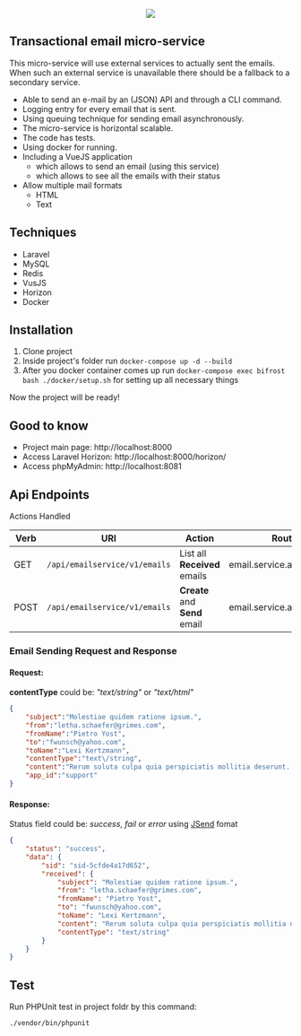 <p align="center"><img src="https://laravel.com/assets/img/components/logo-laravel.svg"></p>

## Transactional email micro-service
This micro-service will use external services to actually sent the emails.
When such an external service is unavailable there should be a fallback to a secondary service.
- Able to send an e-mail by an (JSON) API and through a CLI command.
- Logging entry for every email that is sent.
- Using queuing technique for sending email asynchronously.
- The micro-service is horizontal scalable.
- The code has tests.
- Using docker for running.
- Including a VueJS application
    - which allows to send an email (using this service)
    - which allows to see all the emails with their status
- Allow multiple mail formats
    - HTML
    - Text

## Techniques

- Laravel
- MySQL
- Redis
- VusJS
- Horizon
- Docker

## Installation

1. Clone project
2. Inside project's folder run `docker-compose up -d --build`
3. After you docker container comes up run `docker-compose exec bifrost bash ./docker/setup.sh` for setting up all necessary things

Now the project will be ready!

## Good to know

- Project main page: http://localhost:8000
- Access Laravel Horizon: http://localhost:8000/horizon/
- Access phpMyAdmin:  http://localhost:8081

## Api Endpoints

Actions Handled
 
| Verb | URI | Action | Route Name
| --- | --- | --- | --- |
| GET | `/api/emailservice/v1/emails` |List all **Received** emails | email.service.api.v1.emails.index
| POST | `/api/emailservice/v1/emails` |**Create** and **Send** email |  email.service.api.v1.emails.send

### Email Sending Request and Response

#### Request:

**contentType** could be: *"text/string"* or *"text/html"*

```json
{
    "subject":"Molestiae quidem ratione ipsum.",
    "from":"letha.schaefer@grimes.com",
    "fromName":"Pietro Yost",
    "to":"fwunsch@yahoo.com",
    "toName":"Lexi Kertzmann",
    "contentType":"text\/string",
    "content":"Rerum soluta culpa quia perspiciatis mollitia deserunt. Numquam et excepturi est nulla laboriosam.",
    "app_id":"support"
}
```

#### Response:

Status field could be: *success*, *fail* or *error* using [JSend](https://github.com/omniti-labs/jsend) fomat

```json
{
    "status": "success",
    "data": {
        "sid": "sid-5cfde4a17d652",
        "received": {
            "subject": "Molestiae quidem ratione ipsum.",
            "from": "letha.schaefer@grimes.com",
            "fromName": "Pietro Yost",
            "to": "fwunsch@yahoo.com",
            "toName": "Lexi Kertzmann",
            "content": "Rerum soluta culpa quia perspiciatis mollitia deserunt. Numquam et excepturi est nulla laboriosam.",
            "contentType": "text/string"
        }
    }
}
```

## Test

Run PHPUnit test in project foldr by this command:

`./vendor/bin/phpunit`
